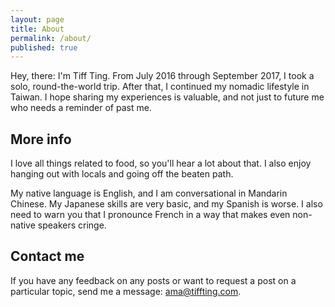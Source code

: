 ```yaml
---
layout: page
title: About
permalink: /about/
published: true
---
```


Hey, there: I'm Tiff Ting. From July 2016 through September 2017, I took a solo, round-the-world trip. After that, I continued my nomadic lifestyle in Taiwan. I hope sharing my experiences is valuable, and not just to future me who needs a reminder of past me.

## More info

I love all things related to food, so you'll hear a lot about that. I also enjoy hanging out with locals and going off the beaten path.

My native language is English, and I am conversational in Mandarin Chinese. My Japanese skills are very basic, and my Spanish is worse. I also need to warn you that I pronounce French in a way that makes even non-native speakers cringe.

## Contact me

If you have any feedback on any posts or want to request a post on a particular topic, send me a message: [ama@tiffting.com](mailto:ama@tiffting.com).
